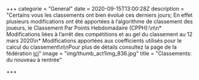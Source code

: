 +++
categorie = "General"
date = 2020-09-15T13:00:28Z
description = "Certains vous les classements ont bien évolué ces derniers jours; En effet plusieurs modifications ont été apportées à l’algorithme de classement des joueurs, le Classement Par Points Hebdomadaire (CPPH):\n\n* Modifications liées à l’arrêt des compétitions et au gel du classement au 12 mars 2020\n* Modifications apportées aux coefficients utilisés pour le calcul du classement\n\nPour plus de détails consultez la page de la fédération [ici](www.ffbad.org/actus-24/2020/classement-ce-qui-va-changer-pour-la-rentree-sportive-2020-2021)"
image = "img/thumb_act1img_836.jpg"
title = "Classements: du nouveau à rentrée"

+++

